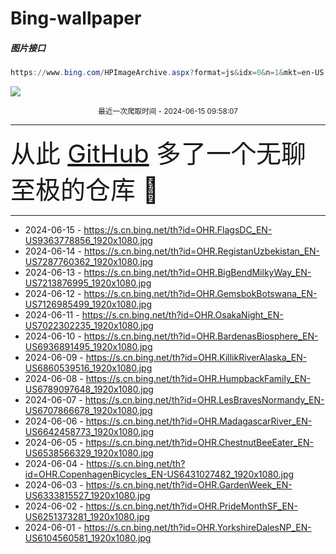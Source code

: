 # Bing-wallpaper

##### 图片接口

```powershell
https://www.bing.com/HPImageArchive.aspx?format=js&idx=0&n=1&mkt=en-US
```

 ![](https://s.cn.bing.net/th?id=OHR.FlagsDC_EN-US9363778856_1920x1080.jpg)

<p align='center' >
    <small>
        最近一次爬取时间 - 2024-06-15 09:58:07
    </small>
    <br>
    <hr>
    <font size=7>
        <small>
           从此 <a href='https://github.com/'>GitHub</a> 多了一个无聊至极的仓库  🍳
        </small>
    </font>
    <hr>
</p>


- 2024-06-15 - https://s.cn.bing.net/th?id=OHR.FlagsDC_EN-US9363778856_1920x1080.jpg 
- 2024-06-14 - https://s.cn.bing.net/th?id=OHR.RegistanUzbekistan_EN-US7287760362_1920x1080.jpg 
- 2024-06-13 - https://s.cn.bing.net/th?id=OHR.BigBendMilkyWay_EN-US7213876995_1920x1080.jpg 
- 2024-06-12 - https://s.cn.bing.net/th?id=OHR.GemsbokBotswana_EN-US7126985499_1920x1080.jpg 
- 2024-06-11 - https://s.cn.bing.net/th?id=OHR.OsakaNight_EN-US7022302235_1920x1080.jpg 
- 2024-06-10 - https://s.cn.bing.net/th?id=OHR.BardenasBiosphere_EN-US6936891495_1920x1080.jpg 
- 2024-06-09 - https://s.cn.bing.net/th?id=OHR.KillikRiverAlaska_EN-US6860539516_1920x1080.jpg 
- 2024-06-08 - https://s.cn.bing.net/th?id=OHR.HumpbackFamily_EN-US6789097648_1920x1080.jpg 
- 2024-06-07 - https://s.cn.bing.net/th?id=OHR.LesBravesNormandy_EN-US6707866678_1920x1080.jpg 
- 2024-06-06 - https://s.cn.bing.net/th?id=OHR.MadagascarRiver_EN-US6642458773_1920x1080.jpg 
- 2024-06-05 - https://s.cn.bing.net/th?id=OHR.ChestnutBeeEater_EN-US6538566329_1920x1080.jpg 
- 2024-06-04 - https://s.cn.bing.net/th?id=OHR.CopenhagenBicycles_EN-US6431027482_1920x1080.jpg 
- 2024-06-03 - https://s.cn.bing.net/th?id=OHR.GardenWeek_EN-US6333815527_1920x1080.jpg 
- 2024-06-02 - https://s.cn.bing.net/th?id=OHR.PrideMonthSF_EN-US6251373281_1920x1080.jpg 
- 2024-06-01 - https://s.cn.bing.net/th?id=OHR.YorkshireDalesNP_EN-US6104560581_1920x1080.jpg 
